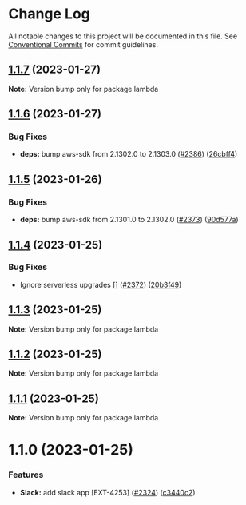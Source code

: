 # Change Log

All notable changes to this project will be documented in this file.
See [Conventional Commits](https://conventionalcommits.org) for commit guidelines.

## [1.1.7](https://github.com/contentful/apps/compare/lambda@1.1.6...lambda@1.1.7) (2023-01-27)

**Note:** Version bump only for package lambda

## [1.1.6](https://github.com/contentful/apps/compare/lambda@1.1.5...lambda@1.1.6) (2023-01-27)

### Bug Fixes

- **deps:** bump aws-sdk from 2.1302.0 to 2.1303.0 ([#2386](https://github.com/contentful/apps/issues/2386)) ([26cbff4](https://github.com/contentful/apps/commit/26cbff4d513a3a5aa712db094eadbcb03e252b3d))

## [1.1.5](https://github.com/contentful/apps/compare/lambda@1.1.4...lambda@1.1.5) (2023-01-26)

### Bug Fixes

- **deps:** bump aws-sdk from 2.1301.0 to 2.1302.0 ([#2373](https://github.com/contentful/apps/issues/2373)) ([90d577a](https://github.com/contentful/apps/commit/90d577a48ab1fdefae43a2f9ef44cf09a1335313))

## [1.1.4](https://github.com/contentful/apps/compare/lambda@1.1.3...lambda@1.1.4) (2023-01-25)

### Bug Fixes

- Ignore serverless upgrades [] ([#2372](https://github.com/contentful/apps/issues/2372)) ([20b3f49](https://github.com/contentful/apps/commit/20b3f4969c69571cc0040a3d02ee3f817fda8288))

## [1.1.3](https://github.com/contentful/apps/compare/lambda@1.1.2...lambda@1.1.3) (2023-01-25)

**Note:** Version bump only for package lambda

## [1.1.2](https://github.com/contentful/apps/compare/lambda@1.1.1...lambda@1.1.2) (2023-01-25)

**Note:** Version bump only for package lambda

## [1.1.1](https://github.com/contentful/apps/compare/lambda@1.1.0...lambda@1.1.1) (2023-01-25)

**Note:** Version bump only for package lambda

# 1.1.0 (2023-01-25)

### Features

- **Slack:** add slack app [EXT-4253] ([#2324](https://github.com/contentful/apps/issues/2324)) ([c3440c2](https://github.com/contentful/apps/commit/c3440c293ceb242c52d033ecc84417bb27d7d9ca))
